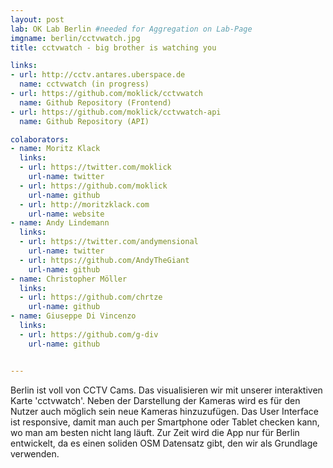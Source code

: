 ```yaml
---
layout: post
lab: OK Lab Berlin #needed for Aggregation on Lab-Page
imgname: berlin/cctvwatch.jpg
title: cctvwatch - big brother is watching you

links:
- url: http://cctv.antares.uberspace.de
  name: cctvwatch (in progress)
- url: https://github.com/moklick/cctvwatch
  name: Github Repository (Frontend)
- url: https://github.com/moklick/cctvwatch-api
  name: Github Repository (API)

colaborators:
- name: Moritz Klack
  links:
  - url: https://twitter.com/moklick
    url-name: twitter
  - url: https://github.com/moklick
    url-name: github
  - url: http://moritzklack.com
    url-name: website
- name: Andy Lindemann
  links:
  - url: https://twitter.com/andymensional
    url-name: twitter
  - url: https://github.com/AndyTheGiant
    url-name: github
- name: Christopher Möller 
  links:
  - url: https://github.com/chrtze
    url-name: github
- name: Giuseppe Di Vincenzo 
  links:
  - url: https://github.com/g-div
    url-name: github


---
```


Berlin ist voll von CCTV Cams. Das visualisieren wir mit unserer interaktiven Karte 'cctvwatch'.
Neben der Darstellung der Kameras wird es für den Nutzer auch möglich sein neue Kameras hinzuzufügen. Das User Interface ist responsive, damit man auch per Smartphone oder Tablet checken kann, wo man am besten nicht lang läuft. Zur Zeit wird die App nur für Berlin entwickelt, da es einen soliden OSM Datensatz gibt, den wir als Grundlage verwenden.


